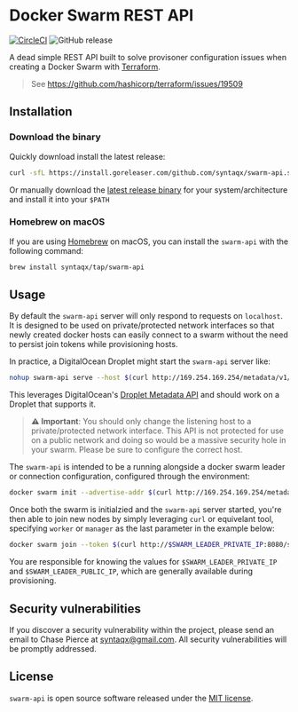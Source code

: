 # Docker Swarm REST API

[![CircleCI](https://circleci.com/gh/syntaqx/swarm-api.svg?style=svg)](https://circleci.com/gh/syntaqx/swarm-api)
![GitHub release](https://img.shields.io/github/release/syntaqx/swarm-api.svg)

A dead simple REST API built to solve provisoner configuration issues when
creating a Docker Swarm with [Terraform][].

> See https://github.com/hashicorp/terraform/issues/19509

## Installation

### Download the binary

Quickly download install the latest release:

```sh
curl -sfL https://install.goreleaser.com/github.com/syntaqx/swarm-api.sh | sh
```

Or manually download the [latest release binary][releases] for your
system/architecture and install it into your `$PATH`

### Homebrew on macOS

If you are using [Homebrew][] on macOS, you can install the `swarm-api` with the
following command:

```sh
brew install syntaqx/tap/swarm-api
```

## Usage

By default the `swarm-api` server will only respond to requests on `localhost`.
It is designed to be used on private/protected network interfaces so that newly
created docker hosts can easily connect to a swarm without the need to persist
join tokens while provisioning hosts.

In practice, a DigitalOcean Droplet might start the `swarm-api` server like:

```sh
nohup swarm-api serve --host $(curl http://169.254.169.254/metadata/v1/interfaces/private/0/ipv4/address) &
```

This leverages DigitalOcean's [Droplet Metadata API][metadata-api] and should
work on a Droplet that supports it.

> __⚠ Important__: You should only change the listening host to a
> private/protected network interface. This API is not protected for use on a
> public network and doing so would be a massive security hole in your swarm.
> Please be sure to configure the correct host.

The `swarm-api` is intended to be a running alongside a docker swarm leader or
connection configuration, configured through the environment:

```sh
docker swarm init --advertise-addr $(curl http://169.254.169.254/metadata/v1/interfaces/public/0/ipv4/address)
```

Once both the swarm is initialzied and the `swarm-api` server started, you're
then able to join new nodes by simply leveraging `curl` or equivelant tool,
specifying `worker` or `manager` as the last parameter in the example below:

```sh
docker swarm join --token $(curl http://$SWARM_LEADER_PRIVATE_IP:8080/swarm/token/worker) $SWARM_LEADER_PUBLIC_IP
```

You are responsible for knowing the values for `$SWARM_LEADER_PRIVATE_IP` and
`$SWARM_LEADER_PUBLIC_IP`, which are generally available during provisioning.

## Security vulnerabilities

If you discover a security vulnerability within the project, please send an
email to Chase Pierce at syntaqx@gmail.com. All security vulnerabilities will be
promptly addressed.

## License

`swarm-api` is open source software released under the [MIT license][MIT].

[MIT]: https://opensource.org/licenses/MIT
[terraform]: https://www.terraform.io/
[homebrew]: https://brew.sh/
[releases]: https://github.com/syntaqx/swarm-api/releases
[metadata-api]: https://developers.digitalocean.com/documentation/metadata/
